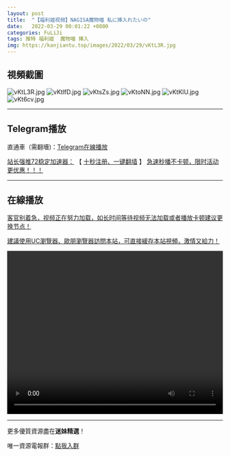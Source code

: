 ```yaml
---
layout: post
title:  "【福利姬视频】NAGISA魔物喵 私に挿入れたいの"
date:   2022-03-29 00:01:22 +0800
categories: FuLiJi
tags: 推特 福利姬  魔物喵 挿入
img: https://kanjiantu.top/images/2022/03/29/vKtL3R.jpg
---
```



## 視頻截圖

![vKtL3R.jpg](https://kanjiantu.top/images/2022/03/29/vKtL3R.jpg)
![vKtlfD.jpg](https://kanjiantu.top/images/2022/03/29/vKtlfD.jpg)
![vKtsZs.jpg](https://kanjiantu.top/images/2022/03/29/vKtsZs.jpg)
![vKtoNN.jpg](https://kanjiantu.top/images/2022/03/29/vKtoNN.jpg)
![vKtKlU.jpg](https://kanjiantu.top/images/2022/03/29/vKtKlU.jpg)
![vKt6cv.jpg](https://kanjiantu.top/images/2022/03/29/vKt6cv.jpg)

* * *
## Telegram播放

直通車（需翻墻)：[Telegram在線播放](https://t.me/mimeijingxuan/125)

<u>站长强推72稳定加速器：</u> 【 [十秒注册、一键翻墙](https://72vpn.xyz/#/register?code=mimei) 】
<u>  急速秒播不卡顿，限时活动更优惠！！！</u>
* * *
## 在線播放
<u>客官别着急，视频正在努力加载，如长时间等待视频无法加载或者播放卡顿建议更换节点！</u>

<u>建議使用UC瀏覽器、歐朋瀏覽器訪問本站，可直接緩存本站視頻，激情又給力！</u>
<center><video src="https://cdn.publer.io/uploads/videos/6241f972db27975e38c8aebc/f7875cbf977c858caf54338308dddeab.mp4" width="100%" height="380px" controls="controls"></video></center>


* * *
更多優質資源盡在**迷妹精選**！

唯一資源電報群：[點我入群](https://t.me/mimeijingxuan)


